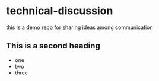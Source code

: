 # technical-discussion
this is a demo repo for sharing ideas among communication

## This is a second heading

* one
* two
* three
